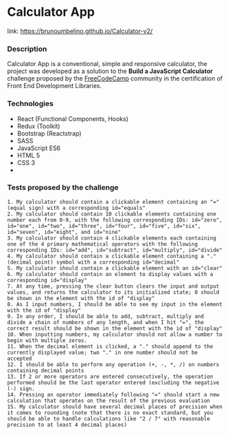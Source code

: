 # Calculator App
link: https://brunoumbelino.github.io/Calculator-v2/

### Description
Calculator App is a conventional, simple and responsive calculator, the project was developed as a solution to the **Build a JavaScript Calculator** challenge proposed by the [FreeCodeCamp](https://www.freecodecamp.org/) community in the certification of Front End Development Libraries. 

### Technologies
- React (Functional Components, Hooks)
- Redux (Toolkit)
- Bootstrap (Reactstrap)
- SASS
- JavaScript ES6
- HTML 5
- CSS 3
- 
### Tests proposed by the challenge
    1. My calculator should contain a clickable element containing an "=" (equal sign) with a corresponding id="equals"
    2. My calculator should contain 10 clickable elements containing one number each from 0-9, with the following corresponding IDs: id="zero", id="one", id="two", id="three", id="four", id="five", id="six", id="seven", id="eight", and id="nine"
    3. My calculator should contain 4 clickable elements each containing one of the 4 primary mathematical operators with the following corresponding IDs: id="add", id="subtract", id="multiply", id="divide"
    4. My calculator should contain a clickable element containing a "." (decimal point) symbol with a corresponding id="decimal"
    5. My calculator should contain a clickable element with an id="clear"
    6. My calculator should contain an element to display values with a corresponding id="display"
    7. At any time, pressing the clear button clears the input and output values, and returns the calculator to its initialized state; 0 should be shown in the element with the id of "display"
    8. As I input numbers, I should be able to see my input in the element with the id of "display"
    9. In any order, I should be able to add, subtract, multiply and divide a chain of numbers of any length, and when I hit "=", the correct result should be shown in the element with the id of "display"
    10. When inputting numbers, my calculator should not allow a number to begin with multiple zeros.
    11. When the decimal element is clicked, a "." should append to the currently displayed value; two "." in one number should not be accepted
    12. I should be able to perform any operation (+, -, *, /) on numbers containing decimal points
    13. If 2 or more operators are entered consecutively, the operation performed should be the last operator entered (excluding the negative (-) sign.
    14. Pressing an operator immediately following "=" should start a new calculation that operates on the result of the previous evaluation
    15. My calculator should have several decimal places of precision when it comes to rounding (note that there is no exact standard, but you should be able to handle calculations like "2 / 7" with reasonable precision to at least 4 decimal places)
